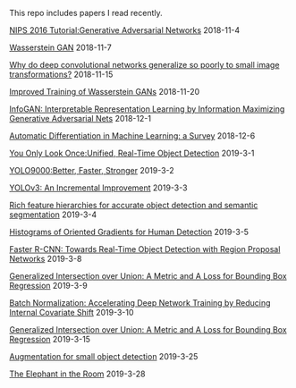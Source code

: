 This repo includes papers I read recently.
<html>
  <body>
    <p><a href="https://arxiv.org/pdf/1701.00160.pdf">NIPS 2016 Tutorial:Generative Adversarial Networks</a> 2018-11-4</p>
    <p><a href="https://arxiv.org/pdf/1701.07875.pdf">Wasserstein GAN</a> 2018-11-7</p>
    <p><a href="https://arxiv.org/pdf/1805.12177.pdf">Why do deep convolutional networks generalize so
poorly to small image transformations?</a> 2018-11-15</p>
    <p><a href="https://arxiv.org/pdf/1704.00028.pdf">Improved Training of Wasserstein GANs</a> 2018-11-20</p>
    <p><a href="https://arxiv.org/pdf/1606.03657.pdf">InfoGAN: Interpretable Representation Learning by Information Maximizing Generative Adversarial Nets</a> 2018-12-1</p>
    <p><a href="https://arxiv.org/pdf/1502.05767.pdf">Automatic Differentiation in Machine Learning: a Survey</a> 2018-12-6</p>
    <p><a href="https://www.cv-foundation.org/openaccess/content_cvpr_2016/papers/Redmon_You_Only_Look_CVPR_2016_paper.pdf">You Only Look Once:Unified, Real-Time Object Detection</a> 2019-3-1</p>
    <p><a href="http://openaccess.thecvf.com/content_cvpr_2017/papers/Redmon_YOLO9000_Better_Faster_CVPR_2017_paper.pdf">YOLO9000:Better, Faster, Stronger</a> 2019-3-2</p>
    <p><a href="https://arxiv.org/pdf/1804.02767.pdf">YOLOv3: An Incremental Improvement</a> 2019-3-3</p>
    <p><a href="http://openaccess.thecvf.com/content_cvpr_2014/papers/Girshick_Rich_Feature_Hierarchies_2014_CVPR_paper.pdf">Rich feature hierarchies for accurate object detection and semantic segmentation</a> 2019-3-4</p>
    <p><a href="https://hal.inria.fr/file/index/docid/548512/filename/hog_cvpr2005.pdf">Histograms of Oriented Gradients for Human Detection</a> 2019-3-5</p>
    <p><a href="http://papers.nips.cc/paper/5638-faster-r-cnn-towards-real-time-object-detection-with-region-proposal-networks.pdf">Faster R-CNN: Towards Real-Time Object Detection with Region Proposal Networks</a> 2019-3-8</p>
    <p><a href="https://arxiv.org/pdf/1902.09630.pdf">Generalized Intersection over Union: A Metric and A Loss for Bounding Box Regression</a> 2019-3-9</p>
    <p><a href="https://arxiv.org/pdf/1502.03167.pdf">Batch Normalization: Accelerating Deep Network Training by Reducing Internal Covariate Shift</a> 2019-3-10</p>
    <p><a href="https://arxiv.org/pdf/1902.09630.pdf">Generalized Intersection over Union: A Metric and A Loss for Bounding Box Regression</a> 2019-3-15</p>
    <p><a href="https://arxiv.org/pdf/1902.07296.pdf">Augmentation for small object detection</a> 2019-3-25</p>
    <p><a href="https://arxiv.org/pdf/1808.03305.pdf">The Elephant in the Room</a> 2019-3-28</p>
  </body>
</html>
